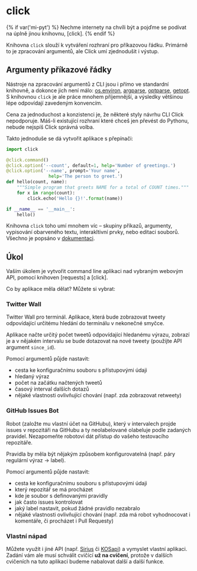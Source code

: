 click
=====

{% if var('mi-pyt') %}
Nechme internety na chvíli být a pojďme se podívat na úplně jinou knihovnu,
[click].
{% endif %}

Knihovna `click` slouží k vytváření rozhraní pro příkazovou řádku.
Primárně to je zpracování argumentů, ale Click umí zjednodušit i výstup.

## Argumenty příkazové řádky

Nástroje na zpracování argumentů z CLI jsou i přímo ve standardní knihovně,
a dokonce jich není málo: [os.environ], [argparse], [optparse], [getopt].
S knihovnou `click` je ale práce mnohem příjemnější, a výsledky většinou
lépe odpovídají zavedeným konvencím.

Cena za jednoduchost a konzistenci je, že některé styly návrhu CLI Click
nepodporuje.
Máš-li existující rozhraní které chceš jen převést do Pythonu,
nebude nejspíš Click správná volba.

[os.environ]: https://docs.python.org/3/library/os.html#os.environ
[argparse]: https://docs.python.org/3/library/argparse.html
[optparse]: https://docs.python.org/3/library/optparse.html
[getopt]: https://docs.python.org/3/library/getopt.html

Takto jednoduše se dá vytvořit aplikace s přepínači:

```python
import click

@click.command()
@click.option('--count', default=1, help='Number of greetings.')
@click.option('--name', prompt='Your name',
                help='The person to greet.')
def hello(count, name):
    """Simple program that greets NAME for a total of COUNT times."""
    for x in range(count):
        click.echo('Hello {}!'.format(name))

if __name__ == '__main__':
    hello()
```

Knihovna `click` toho umí mnohem víc – skupiny příkazů, argumenty,
vypisování obarveného textu, interakltivní prvky, nebo editaci souborů.
Všechno je popsáno v [dokumentaci](http://click.pocoo.org/5/).




Úkol
----

Vaším úkolem je vytvořit command line aplikaci nad vybraným webovým
API, pomocí knihoven [requests] a [click].

Co by aplikace měla dělat? Můžete si vybrat:

### Twitter Wall

Twitter Wall pro terminál. Aplikace, která bude zobrazovat tweety odpovídající
určitému hledání do terminálu v nekonečné smyčce.

Aplikace načte určitý počet tweetů odpovídající hledanému výrazu, zobrazí je
a v nějakém intervalu se bude dotazovat na nové tweety (použijte API argument
`since_id`).

Pomocí argumentů půjde nastavit:

 * cesta ke konfiguračnímu souboru s přístupovými údaji
 * hledaný výraz
 * počet na začátku načtených tweetů
 * časový interval dalších dotazů
 * nějaké vlastnosti ovlivňující chování (např. zda zobrazovat retweety)

### GitHub Issues Bot

Robot (založte mu vlastní účet na GitHubu), který v intervalech projde issues
v repozitáři na GitHubu a ty neolabelované olabeluje podle zadaných pravidel.
Nezapomeňte robotovi dát přístup do vašeho testovacího repozitáře.

Pravidla by měla být nějakým způsobem konfigurovatelná
(např. páry regulární výraz → label).

Pomocí argumentů půjde nastavit:

 * cesta ke konfiguračnímu souboru s přístupovými údaji
 * který repozitář se má procházet
 * kde je soubor s definovanými pravidly
 * jak často issues kontrolovat
 * jaký label nastavit, pokud žádné pravidlo nezabralo
 * nějaké vlastnosti ovlivňující chování (např. zda má robot vyhodnocovat i komentáře, či procházet i Pull Requesty)

### Vlastní nápad

Můžete využít i jiné API (např. [Sirius] či [KOSapi]) a vymyslet vlastní aplikaci.
Zadání vám ale musí schválit cvičící **už na cvičení**, protože v dalších cvičeních na tuto
aplikaci budeme nabalovat další a další funkce.
 
[Sirius]: https://github.com/cvut/sirius/wiki
[KOSapi]: https://kosapi.fit.cvut.cz/projects/kosapi/wiki
